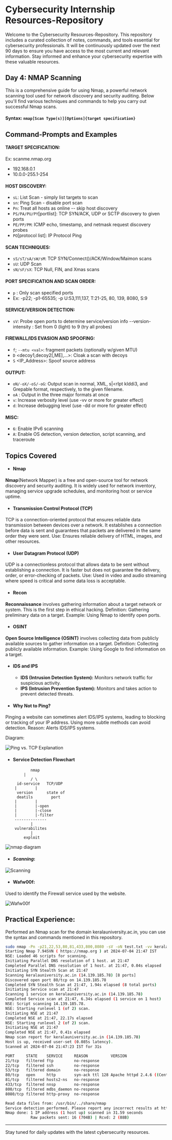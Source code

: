 # Cybersecurity Internship Resources-Repository

Welcome to the Cybersecurity Resources-Repository. This repository includes a curated collection of notes, commands, and tools essential for cybersecurity professionals. It will be continuously updated over the next 90 days to ensure you have access to the most current and relevant information. Stay informed and enhance your cybersecurity expertise with these valuable resources.

## Day 4: NMAP Scanning 
This is a comprehensive guide for using Nmap, a powerful network scanning tool used for network discovery and security auditing. Below you'll find various techniques and commands to help you carry out successful Nmap scans.

#### **Syntax**: `nmap[Scan Type(s)][Options]{target specification}`

## Command-Prompts and Examples 

#### **TARGET SPECIFICATION:**
Ex: scanme.nmap.org
- 192.168.0.1
- 10.0.0-255.1-254

#### **HOST DISCOVERY:**
- `sL`: List Scan - simply list targets to scan
- `sn`: Ping Scan - disable port scan
- `Pn`: Treat all hosts as online -- skip host discovery
- `PS/PA/PU/PY`[portlist]: TCP SYN/ACK, UDP or SCTP discovery to given ports
- `PE/PP/PM`: ICMP echo, timestamp, and netmask request discovery probes
- `PO`[protocol list]: IP Protocol Ping

#### **SCAN TECHNIQUES:**
  - `sS/sT/sA/sW/sM`: TCP SYN/Connect()/ACK/Window/Maimon scans
  - `sU`: UDP Scan
  - `sN/sF/sX`: TCP Null, FIN, and Xmas scans

#### **PORT SPECIFICATION AND SCAN ORDER:**
  - `p` <port ranges>: Only scan specified ports
  - Ex: -p22; -p1-65535; -p U:53,111,137, T:21-25, 80, 139, 8080, S:9

#### **SERVICE/VERSION DETECTION:**
  - `sV`: Probe open ports to determine service/version info
  --version-intensity <level>: Set from 0 (light) to 9 (try all probes)

#### **FIREWALL/IDS EVASION AND SPOOFING:**
  - `f`; `--mtu <val>`: fragment packets (optionally w/given MTU)
  - `D` <decoy1,decoy2[,ME],...>: Cloak a scan with decoys
  - `S` <IP_Address>: Spoof source address

#### **OUTPUT:**
  - `oN/-oX/-oS/-oG`<file>: Output scan in normal, XML, s|<rIpt kIddi3,
     and Grepable format, respectively, to the given filename.
  - `oA` <basename>: Output in the three major formats at once
  - `v`: Increase verbosity level (use -vv or more for greater effect)
  - `d`: Increase debugging level (use -dd or more for greater effect)

#### **MISC:**
  - `6`: Enable IPv6 scanning
  - `A`: Enable OS detection, version detection, script scanning, and traceroute



## Topics Covered

- #### **Nmap**
**Nmap**(Network Mapper) is a free and open-source tool for network discovery and security auditing. It is widely used for network inventory, managing service upgrade schedules, and monitoring host or service uptime.

- #### Transmission Control Protocol (TCP)
TCP is a connection-oriented protocol that ensures reliable data transmission between devices over a network. It establishes a connection before data is sent and guarantees that packets are delivered in the same order they were sent.
Use: Ensures reliable delivery of HTML, images, and other resources.

- #### User Datagram Protocol (UDP)
UDP is a connectionless protocol that allows data to be sent without establishing a connection. It is faster but does not guarantee the delivery, order, or error-checking of packets.
Use: Used in video and audio streaming where speed is critical and some data loss is acceptable. 

- ####  **Recon**
**Reconnaissance** involves gathering information about a target network or system. This is the first step in ethical hacking.
Definition: Gathering preliminary data on a target.
Example: Using Nmap to identify open ports.

- ####  **OSINT**
**Open Source Intelligence (OSINT)** involves collecting data from publicly available sources to gather information on a target.
Definition: Collecting publicly available information.
Example: Using Google to find information on a target.

- ####  **IDS and IPS**
  - **IDS (Intrusion Detection System):** Monitors network traffic for suspicious activity.
  - **IPS (Intrusion Prevention System):** Monitors and takes action to prevent detected threats.

- #### **Why Not to Ping**?
Pinging a website can sometimes alert IDS/IPS systems, leading to blocking or tracking of your IP address. Using more subtle methods can avoid detection.
Reason: Alerts IDS/IPS systems.

Diagram:

![Ping vs. TCP Explanation](https://i.sstatic.net/kudkw.png)



- #### **Service Detection Flowchart** 
```
	       nmap
	 	|
	       / \
     id-service   TCP/UDP
	|	     |
     version	  state of
     deatils 	    port
	|	     |
	|	     |-open 
	|	     |-close
	|	     |-filter
	--------------
	       |
	vulnerabilites
	       |
	    exploit
```
![nmap diagram ](https://github.com/HrishiK1107/Cybersecurity-90day-Journal/assets/166363838/5aa95d93-4edb-440d-8ee3-559df44d60d4)



- ####  *Scanning*:
![Scanning](https://www.thesecuritybuddy.com/wordpress/bdr/uploads/2020/02/Nmap_20.jpg)



- #### **Wafw00f**:
Used to identify the Firewall service used by the website.

![Wafw00f](https://github.com/HrishiK1107/Cybersecurity-90day-Journal/assets/166363838/bb447463-de65-43ef-a811-e864535f04b7)


## Practical Experience:
Performed an Nmap scan for the domain keralauniversity.ac.in, you can use the syntax and commands mentioned in this repository.

```sh
sudo nmap -Pn -p21,22,53,80,81,433,800,8080 -sV -oN test.txt -vv keralauniversity.ac.in  
Starting Nmap 7.94SVN ( https://nmap.org ) at 2024-07-04 21:47 IST
NSE: Loaded 46 scripts for scanning.
Initiating Parallel DNS resolution of 1 host. at 21:47
Completed Parallel DNS resolution of 1 host. at 21:47, 0.04s elapsed
Initiating SYN Stealth Scan at 21:47
Scanning keralauniversity.ac.in (14.139.185.78) [8 ports]
Discovered open port 80/tcp on 14.139.185.78
Completed SYN Stealth Scan at 21:47, 1.94s elapsed (8 total ports)
Initiating Service scan at 21:47
Scanning 1 service on keralauniversity.ac.in (14.139.185.78)
Completed Service scan at 21:47, 6.34s elapsed (1 service on 1 host)
NSE: Script scanning 14.139.185.78.
NSE: Starting runlevel 1 (of 2) scan.
Initiating NSE at 21:47
Completed NSE at 21:47, 22.17s elapsed
NSE: Starting runlevel 2 (of 2) scan.
Initiating NSE at 21:47
Completed NSE at 21:47, 0.41s elapsed
Nmap scan report for keralauniversity.ac.in (14.139.185.78)
Host is up, received user-set (0.085s latency).
Scanned at 2024-07-04 21:47:23 IST for 31s

PORT     STATE    SERVICE     REASON          VERSION
21/tcp   filtered ftp         no-response
22/tcp   filtered ssh         no-response
53/tcp   filtered domain      no-response
80/tcp   open     http        syn-ack ttl 128 Apache httpd 2.4.6 ((CentOS) OpenSSL/1.0.2k-fips mod_fcgid/2.3.9 mod_wsgi/3.4 Python/2.7.5 PHP/7.2.27)
81/tcp   filtered hosts2-ns   no-response
433/tcp  filtered nnsp        no-response
800/tcp  filtered mdbs_daemon no-response
8080/tcp filtered http-proxy  no-response

Read data files from: /usr/bin/../share/nmap
Service detection performed. Please report any incorrect results at https://nmap.org/submit/ .
Nmap done: 1 IP address (1 host up) scanned in 31.59 seconds
           Raw packets sent: 16 (704B) | Rcvd: 2 (88B)
```

----
Stay tuned for daily updates with the latest cybersecurity resources.




